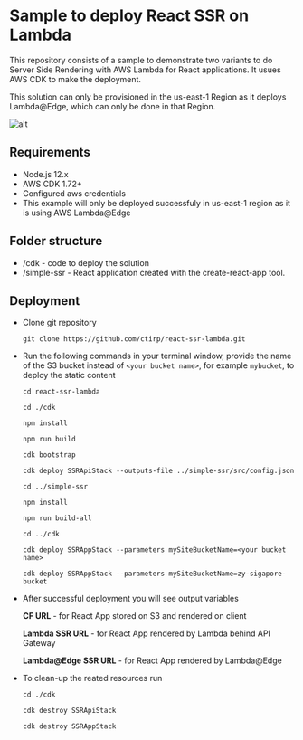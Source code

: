 # Sample to deploy React SSR on Lambda

This repository consists of a sample to demonstrate two variants to do Server Side Rendering with AWS Lambda for React applications.
It usues AWS CDK to make the deployment.

This solution can only be provisioned in the us-east-1 Region as it deploys Lambda@Edge, which can only be done in that Region.

![alt](images/LambdaSSR-Architecture.png)

## Requirements
- Node.js 12.x
- AWS CDK 1.72+
- Configured aws credentials
- This example will only be deployed successfuly in us-east-1 region as it is using AWS Lambda@Edge

## Folder structure

- /cdk - code to deploy the solution 
- /simple-ssr - React application created with the create-react-app tool.


## Deployment
- Clone git repository

    `git clone https://github.com/ctirp/react-ssr-lambda.git`

- Run the following commands in your terminal window, provide the name of the S3 bucket instead of `<your bucket name>`, for example `mybucket`, to deploy the static content

    `cd react-ssr-lambda`

    `cd ./cdk`

    `npm install`

    `npm run build`

    `cdk bootstrap`

    `cdk deploy SSRApiStack --outputs-file ../simple-ssr/src/config.json`

    `cd ../simple-ssr`

    `npm install`

    `npm run build-all`

    `cd ../cdk`

    `cdk deploy SSRAppStack --parameters mySiteBucketName=<your bucket name>`
    
    `cdk deploy SSRAppStack --parameters mySiteBucketName=zy-sigapore-bucket`
    
- After successful deployment you will see output variables

    **CF URL** - for React App stored on S3 and rendered on client

    **Lambda SSR URL** - for React App rendered by Lambda behind API Gateway

    **Lambda@Edge SSR URL** - for React App rendered by Lambda@Edge

- To clean-up the reated resources run

    `cd ./cdk`

    `cdk destroy SSRApiStack`
    
    `cdk destroy SSRAppStack`
